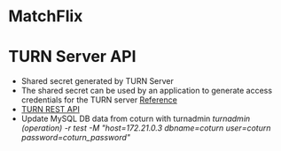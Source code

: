 # MatchFlix




# TURN Server API
- Shared secret generated by TURN Server
- The shared secret can be used by an application to generate access credentials for the TURN server [Reference](https://stackoverflow.com/questions/35766382/coturn-how-to-use-turn-rest-api)
- [TURN REST API](https://datatracker.ietf.org/doc/html/draft-uberti-behave-turn-rest-00) 
- Update MySQL DB data from coturn with turnadmin *turnadmin (operation) -r test -M "host=172.21.0.3 dbname=coturn user=coturn password=coturn_password"*